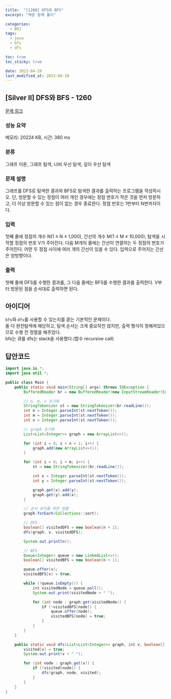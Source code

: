 ```yaml
---
title:  "[1260] DFS와 BFS"
excerpt: "백준 문제 풀이"

categories:
  - BOJ
tags:
  - java
  - bfs
  - dfs

toc: true
toc_sticky: true

date: 2023-04-20
last_modified_at: 2023-04-20
---
```

## [Silver II] DFS와 BFS - 1260 

[문제 링크](https://www.acmicpc.net/problem/1260) 

### 성능 요약

메모리: 20224 KB, 시간: 380 ms

### 분류

그래프 이론, 그래프 탐색, 너비 우선 탐색, 깊이 우선 탐색

### 문제 설명

<p>그래프를 DFS로 탐색한 결과와 BFS로 탐색한 결과를 출력하는 프로그램을 작성하시오. 단, 방문할 수 있는 정점이 여러 개인 경우에는 정점 번호가 작은 것을 먼저 방문하고, 더 이상 방문할 수 있는 점이 없는 경우 종료한다. 정점 번호는 1번부터 N번까지이다.</p>

### 입력 

 <p>첫째 줄에 정점의 개수 N(1 ≤ N ≤ 1,000), 간선의 개수 M(1 ≤ M ≤ 10,000), 탐색을 시작할 정점의 번호 V가 주어진다. 다음 M개의 줄에는 간선이 연결하는 두 정점의 번호가 주어진다. 어떤 두 정점 사이에 여러 개의 간선이 있을 수 있다. 입력으로 주어지는 간선은 양방향이다.</p>

### 출력 

 <p>첫째 줄에 DFS를 수행한 결과를, 그 다음 줄에는 BFS를 수행한 결과를 출력한다. V부터 방문된 점을 순서대로 출력하면 된다.</p>


## 아이디어
`bfs`와 `dfs`를 사용할 수 있는지를 묻는 기본적인 문제이다.  
둘 다 완전탐색에 해당하고, 탐색 순서는 크게 중요하진 않지만, 출력 형식이 정해져있으므로 수행 전 정렬을 해주었다.  
bfs는 큐를 dfs는 stack을 사용했다.(함수 recursive call)


## 답안코드
```java
import java.io.*;
import java.util.*;

public class Main {
    public static void main(String[] args) throws IOException {
        BufferedReader br = new BufferedReader(new InputStreamReader(System.in));

        // n, m, v 초기화
        StringTokenizer st = new StringTokenizer(br.readLine());
        int n = Integer.parseInt(st.nextToken());
        int m = Integer.parseInt(st.nextToken());
        int v = Integer.parseInt(st.nextToken());

        // graph 초기화
        List<List<Integer>> graph = new ArrayList<>();

        for (int i = 0; i < n + 1; i++) {
            graph.add(new ArrayList<>());
        }

        for (int i = 0; i < m; i++) {
            st = new StringTokenizer(br.readLine());

            int x = Integer.parseInt(st.nextToken());
            int y = Integer.parseInt(st.nextToken());

            graph.get(x).add(y);
            graph.get(y).add(x);
        }

        // 순서 유지를 위한 정렬
        graph.forEach(Collections::sort);

        // DFS
        boolean[] visitedDFS = new boolean[n + 1];
        dfs(graph, v, visitedDFS);

        System.out.println();

        // BFS
        Queue<Integer> queue = new LinkedList<>();
        boolean[] visitedBFS = new boolean[n + 1];

        queue.offer(v);
        visitedBFS[v] = true;

        while (!queue.isEmpty()) {
            int visitedNode = queue.poll();
            System.out.print(visitedNode + " ");

            for (int node : graph.get(visitedNode)) {
                if (!visitedBFS[node]) {
                    queue.offer(node);
                    visitedBFS[node] = true;
                }
            }
        }
    }

    public static void dfs(List<List<Integer>> graph, int v, boolean[] visited) {
        visited[v] = true;
        System.out.print(v + " ");

        for (int node : graph.get(v)) {
            if (!visited[node]) {
                dfs(graph, node, visited);
            }
        }
    }
}
```